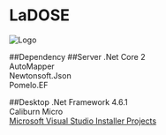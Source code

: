 # LaDOSE

![Logo](https://www.ladose.net/wp-content/uploads/2016/04/header_small-1.jpg)

##Dependency 
##Server
.Net Core 2  
AutoMapper  
Newtonsoft.Json  
Pomelo.EF  

##Desktop 
.Net Framework 4.6.1  
Caliburn Micro  
[Microsoft Visual Studio Installer Projects](https://marketplace.visualstudio.com/items?itemName=VisualStudioClient.MicrosoftVisualStudio2017InstallerProjects#overview)  